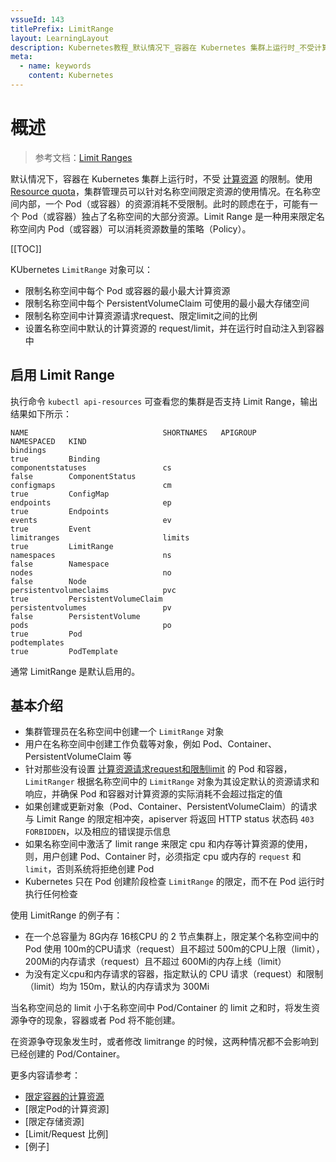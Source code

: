 ```yaml
---
vssueId: 143
titlePrefix: LimitRange
layout: LearningLayout
description: Kubernetes教程_默认情况下_容器在 Kubernetes 集群上运行时_不受计算资源的限制_使用Resourcequota集群管理员可以针对名称空间限定资源的使用情况
meta:
  - name: keywords
    content: Kubernetes
---
```


# 概述

> 参考文档：[Limit Ranges](https://kubernetes.io/docs/concepts/policy/limit-range/)

<AdSenseTitle>

默认情况下，容器在 Kubernetes 集群上运行时，不受 [计算资源](/learning/k8s-intermediate/config/computing-resource.html) 的限制。使用 [Resource quota](./rq.html)，集群管理员可以针对名称空间限定资源的使用情况。在名称空间内部，一个 Pod（或容器）的资源消耗不受限制。此时的顾虑在于，可能有一个 Pod（或容器）独占了名称空间的大部分资源。Limit Range 是一种用来限定名称空间内 Pod（或容器）可以消耗资源数量的策略（Policy）。

[[TOC]]

KUbernetes `LimitRange` 对象可以：
* 限制名称空间中每个 Pod 或容器的最小最大计算资源
* 限制名称空间中每个 PersistentVolumeClaim 可使用的最小最大存储空间
* 限制名称空间中计算资源请求request、限定limit之间的比例
* 设置名称空间中默认的计算资源的 request/limit，并在运行时自动注入到容器中

</AdSenseTitle>

## 启用 Limit Range

执行命令 `kubectl api-resources` 可查看您的集群是否支持 Limit Range，输出结果如下所示：
``` {7}
NAME                              SHORTNAMES   APIGROUP                       NAMESPACED   KIND
bindings                                                                      true         Binding
componentstatuses                 cs                                          false        ComponentStatus
configmaps                        cm                                          true         ConfigMap
endpoints                         ep                                          true         Endpoints
events                            ev                                          true         Event
limitranges                       limits                                      true         LimitRange
namespaces                        ns                                          false        Namespace
nodes                             no                                          false        Node
persistentvolumeclaims            pvc                                         true         PersistentVolumeClaim
persistentvolumes                 pv                                          false        PersistentVolume
pods                              po                                          true         Pod
podtemplates                                                                  true         PodTemplate
```

通常 LimitRange 是默认启用的。

<!-- FIXME 如何启用 LimitRange -->

## 基本介绍

* 集群管理员在名称空间中创建一个 `LimitRange` 对象
* 用户在名称空间中创建工作负载等对象，例如 Pod、Container、PersistentVolumeClaim 等
* 针对那些没有设置 [计算资源请求request和限制limit](/learning/k8s-intermediate/config/computing-resource.html) 的 Pod 和容器，`LimitRanger` 根据名称空间中的 `LimitRange` 对象为其设定默认的资源请求和响应，并确保 Pod 和容器对计算资源的实际消耗不会超过指定的值
* 如果创建或更新对象（Pod、Container、PersistentVolumeClaim）的请求与 Limit Range 的限定相冲突，apiserver 将返回 HTTP status 状态码 `403 FORBIDDEN`，以及相应的错误提示信息
* 如果名称空间中激活了 limit range 来限定 cpu 和内存等计算资源的使用，则，用户创建 Pod、Container 时，必须指定 cpu 或内存的 `request` 和 `limit`，否则系统将拒绝创建 Pod
* Kubernetes 只在 Pod 创建阶段检查 `LimitRange` 的限定，而不在 Pod 运行时执行任何检查

使用 LimitRange 的例子有：
* 在一个总容量为 8G内存 16核CPU 的 2 节点集群上，限定某个名称空间中的 Pod 使用 100m的CPU请求（request）且不超过 500m的CPU上限（limit），200Mi的内存请求（request）且不超过 600Mi的内存上线（limit）
* 为没有定义cpu和内存请求的容器，指定默认的 CPU 请求（request）和限制（limit）均为 150m，默认的内存请求为 300Mi

当名称空间总的 limit 小于名称空间中 Pod/Container 的 limit 之和时，将发生资源争夺的现象，容器或者 Pod 将不能创建。

在资源争夺现象发生时，或者修改 limitrange 的时候，这两种情况都不会影响到已经创建的 Pod/Container。



更多内容请参考：

* [限定容器的计算资源](./lr_container.html)
* [限定Pod的计算资源]
* [限定存储资源]
* [Limit/Request 比例]
* [例子]
